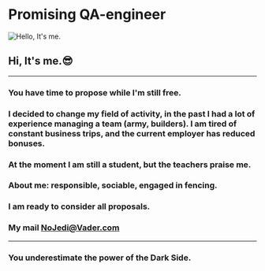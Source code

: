  # **Promising QA-engineer**


![Hello, It's me.](https://sun9-56.userapi.com/impf/c853528/v853528702/f181d/QH40_b1MS6E.jpg?size=320x480&quality=96&sign=285614e9a953e18f83ef7b5a065130db&c_uniq_tag=2a2AWujeIx3Ik2pfa0a3fS0ClQOdJ_qBoqyxdLbHSsw&type=album)

## Hi, It's me.😎

***

### You have time to propose while I'm still free.

### I decided to change my field of activity, in the past I had a lot of experience managing a team (army, builders). I am tired of constant business trips, and the current employer has reduced bonuses.

### At the moment I am still a student, but the teachers praise me.

### About me: responsible, sociable, engaged in fencing.
### I am ready to consider all proposals.

### My mail <NoJedi@Vader.com>

***

### **You underestimate the power of the Dark Side.**